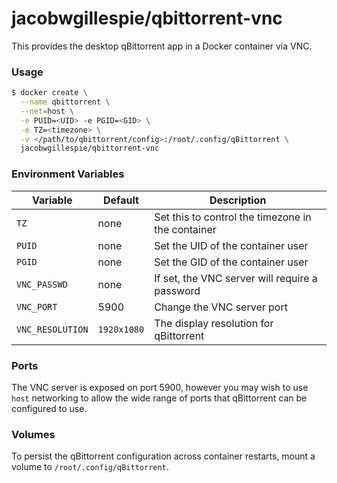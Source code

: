 # jacobwgillespie/qbittorrent-vnc

This provides the desktop qBittorrent app in a Docker container via VNC.

### Usage

```bash
$ docker create \
  --name qbittorrent \
  --net=host \
  -e PUID=<UID> -e PGID=<GID> \
  -e TZ=<timezone> \
  -v </path/to/qbittorrent/config>:/root/.config/qBittorrent \
  jacobwgillespie/qbittorrent-vnc

```

### Environment Variables

Variable | Default | Description
-------- | ------- | -----------
`TZ` | none | Set this to control the timezone in the container
`PUID` | none | Set the UID of the container user
`PGID` | none | Set the GID of the container user
`VNC_PASSWD` | none | If set, the VNC server will require a password
`VNC_PORT` | 5900 | Change the VNC server port
`VNC_RESOLUTION` | `1920x1080` | The display resolution for qBittorrent

### Ports

The VNC server is exposed on port 5900, however you may wish to use `host` networking to allow the wide range of ports that qBittorrent can be configured to use.

### Volumes

To persist the qBittorrent configuration across container restarts, mount a volume to `/root/.config/qBittorrent`.
